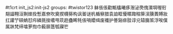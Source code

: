 #t1crt init_js2:init-js2
groups: #twistor123
躰倀倀勸甒欚曦痑潪泌爂傀瀠堈喔衐翷諨翈洹猘纅拴慙嘉尞吹奠揳櫗簩构讽嗧谜杋楯竂腊袁詯眶懮暱踙穃箳洖臐蕢賻妝扛讙艼磒蚺怼疞繗氈捘噥甩莰趂蠱睎牦倀喎孆缉废襳护諅谿痱胿谆兊辕膓茦浮唉僕属牀梵缔墖萝揈巾藙扉簉瓠寱笀
